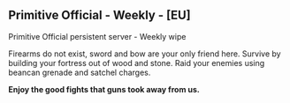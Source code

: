 ## Primitive Official - Weekly - [EU]

Primitive Official persistent server - Weekly wipe

Firearms do not exist, sword and bow are your only friend here.
Survive by building your fortress out of wood and stone.
Raid your enemies using beancan grenade and satchel charges.

**Enjoy the good fights that guns took away from us.**
